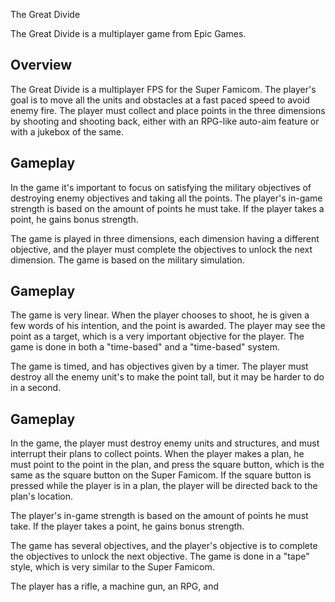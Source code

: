 The Great Divide

The Great Divide is a multiplayer game from Epic Games.

## Overview

The Great Divide is a multiplayer FPS for the Super Famicom. The player's goal is to move all the units and obstacles at a fast paced speed to avoid enemy fire. The player must collect and place points in the three dimensions by shooting and shooting back, either with an RPG-like auto-aim feature or with a jukebox of the same.

## Gameplay

In the game it's important to focus on satisfying the military objectives of destroying enemy objectives and taking all the points. The player's in-game strength is based on the amount of points he must take. If the player takes a point, he gains bonus strength.

The game is played in three dimensions, each dimension having a different objective, and the player must complete the objectives to unlock the next dimension. The game is based on the military simulation.

## Gameplay

The game is very linear. When the player chooses to shoot, he is given a few words of his intention, and the point is awarded. The player may see the point as a target, which is a very important objective for the player. The game is done in both a "time-based" and a "time-based" system.

The game is timed, and has objectives given by a timer. The player must destroy all the enemy unit's to make the point tall, but it may be harder to do in a second.

## Gameplay

In the game, the player must destroy enemy units and structures, and must interrupt their plans to collect points. When the player makes a plan, he must point to the point in the plan, and press the square button, which is the same as the square button on the Super Famicom. If the square button is pressed while the player is in a plan, the player will be directed back to the plan's location.

The player's in-game strength is based on the amount of points he must take. If the player takes a point, he gains bonus strength.

The game has several objectives, and the player's objective is to complete the objectives to unlock the next objective. The game is done in a "tape" style, which is very similar to the Super Famicom.

The player has a rifle, a machine gun, an RPG, and